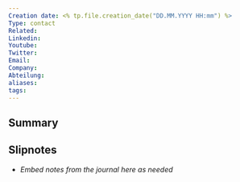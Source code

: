 ```yaml
---
Creation date: <% tp.file.creation_date("DD.MM.YYYY HH:mm") %>
Type: contact
Related: 
Linkedin: 
Youtube: 
Twitter: 
Email: 
Company: 
Abteilung: 
aliases: 
tags: 
---
```


## Summary

## Slipnotes
- *Embed notes from the journal here as needed*